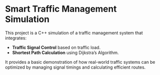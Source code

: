 # Smart Traffic Management Simulation  

This project is a C++ simulation of a traffic management system that integrates:  

- **Traffic Signal Control** based on traffic load.  
- **Shortest Path Calculation** using Dijkstra’s Algorithm.  

It provides a basic demonstration of how real-world traffic systems can be optimized by managing signal timings and calculating efficient routes.  


